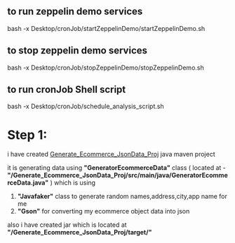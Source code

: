 ## to run zeppelin demo services
bash -x Desktop/cronJob/startZeppelinDemo/startZeppelinDemo.sh

## to stop zeppelin demo services
bash -x Desktop/cronJob/stopZeppelinDemo/stopZeppelinDemo.sh

## to run cronJob Shell script
bash -x Desktop/cronJob/schedule_analysis_script.sh 


# Step 1:
i have created [Generate_Ecommerce_JsonData_Proj]([https://www.quora.com](https://github.com/kiranugalmugale15/Big-Data-CaseStudy/tree/main/Generate_Ecommerce_JsonData_Proj)) java maven project

it is generating data using <b>"GeneratorEcommerceData"</b> class ( located at - <b>"/Generate_Ecommerce_JsonData_Proj/src/main/java/GeneratorEcommerceData.java"</b> ) 
which is using 
1. <b>"Javafaker"</b> class to generate random names,address,city,app name for me
2. <b>"Gson"</b> for converting my ecommerce object data into json

also i have created jar which is located at <b>"/Generate_Ecommerce_JsonData_Proj/target/"</b>
